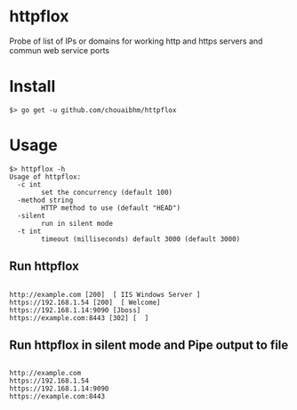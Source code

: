 # httpflox
Probe of list of IPs or domains for working http and https servers and commun web service ports

# Install
``` $> go get -u github.com/chouaibhm/httpflox ```

# Usage
```
$> httpflox -h
Usage of httpflox:
  -c int
        set the concurrency (default 100)
  -method string
        HTTP method to use (default "HEAD")
  -silent
        run in silent mode 
  -t int
        timeout (milliseconds) default 3000 (default 3000)

```
## Run httpflox 
``` $> cat ips.txt | httpflox

http://example.com [200]  [ IIS Windows Server ]
https://192.168.1.54 [200]  [ Welcome]
https://192.168.1.14:9090 [Jboss]
https://example.com:8443 [302] [  ]
```
## Run httpflox in silent mode and Pipe output to file
``` $> cat ips.txt | httpflox | tee output.txt

http://example.com
https://192.168.1.54
https://192.168.1.14:9090
https://example.com:8443
```
